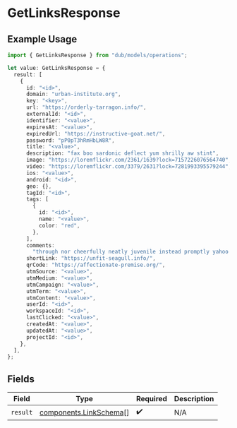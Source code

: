 # GetLinksResponse

## Example Usage

```typescript
import { GetLinksResponse } from "dub/models/operations";

let value: GetLinksResponse = {
  result: [
    {
      id: "<id>",
      domain: "urban-institute.org",
      key: "<key>",
      url: "https://orderly-tarragon.info/",
      externalId: "<id>",
      identifier: "<value>",
      expiresAt: "<value>",
      expiredUrl: "https://instructive-goat.net/",
      password: "pP0pT3hRmHbLW8R",
      title: "<value>",
      description: "fax boo sardonic deflect yum shrilly aw stint",
      image: "https://loremflickr.com/2361/1639?lock=7157226076564740",
      video: "https://loremflickr.com/3379/2631?lock=7281993395579244",
      ios: "<value>",
      android: "<id>",
      geo: {},
      tagId: "<id>",
      tags: [
        {
          id: "<id>",
          name: "<value>",
          color: "red",
        },
      ],
      comments:
        "through nor cheerfully neatly juvenile instead promptly yahoo emergent bah barring",
      shortLink: "https://unfit-seagull.info/",
      qrCode: "https://affectionate-premise.org/",
      utmSource: "<value>",
      utmMedium: "<value>",
      utmCampaign: "<value>",
      utmTerm: "<value>",
      utmContent: "<value>",
      userId: "<id>",
      workspaceId: "<id>",
      lastClicked: "<value>",
      createdAt: "<value>",
      updatedAt: "<value>",
      projectId: "<id>",
    },
  ],
};
```

## Fields

| Field                                                            | Type                                                             | Required                                                         | Description                                                      |
| ---------------------------------------------------------------- | ---------------------------------------------------------------- | ---------------------------------------------------------------- | ---------------------------------------------------------------- |
| `result`                                                         | [components.LinkSchema](../../models/components/linkschema.md)[] | :heavy_check_mark:                                               | N/A                                                              |